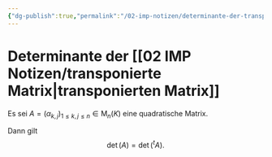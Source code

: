 ```yaml
---
{"dg-publish":true,"permalink":"/02-imp-notizen/determinante-der-transponierten-matrix/","dgHomeLink":true,"dgPassFrontmatter":false}
---
```


# Determinante der [[02 IMP Notizen/transponierte Matrix|transponierten Matrix]]
Es sei $A=\left(\alpha_{k, j}\right)_{1 \leq k, j \leq n} \in \mathrm{M}_n(K)$ eine quadratische Matrix. 

Dann gilt $$\operatorname{det}(A)=\operatorname{det}\left({ }^t A\right).$$